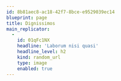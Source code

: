 ```yaml
---
id: 8b81aec8-ac18-42f7-8bce-e9529039ec14
blueprint: page
title: Dignissimos
main_replicator:
  -
    id: 01qFc1NX
    headline: 'Laborum nisi quasi'
    headline_level: h2
    kind: random_url
    type: image
    enabled: true
---
```

